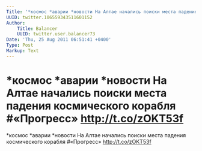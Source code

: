 ```yaml
---
Title: '*космос *аварии *новости На Алтае начались поиски места падения космического корабля #«Прогресс» http://t.co/zOKT53f'
UUID: twitter.106559343511601152
Author:
    Title: Balancer
    UUID: twitter.user.balancer73
Date: 'Thu, 25 Aug 2011 06:51:41 +0400'
Type: Post
Markup: Text
---
```


# *космос *аварии *новости На Алтае начались поиски места падения космического корабля #«Прогресс» http://t.co/zOKT53f

*космос *аварии *новости На Алтае начались поиски места
падения космического корабля #«Прогресс» http://t.co/zOKT53f